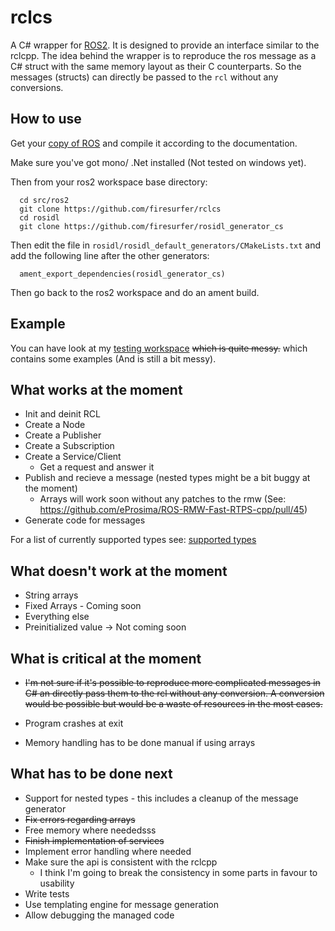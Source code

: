 # rclcs

A C# wrapper for [ROS2](https://github.com/ros2). It is designed to provide an interface similar to the rclcpp.
The idea behind the wrapper is to reproduce the ros message as a C# struct with the same memory layout as their C counterparts.
So the messages (structs) can directly be passed to the `rcl` without any conversions. 

## How to use

Get your [copy of ROS](https://github.com/ros2/ros2/wiki/Linux-Development-Setup) and compile it according to the documentation.

Make sure you've got mono/ .Net installed (Not tested on windows yet).

Then from your ros2 workspace base directory:
```
  cd src/ros2
  git clone https://github.com/firesurfer/rclcs
  cd rosidl
  git clone https://github.com/firesurfer/rosidl_generator_cs
```
Then edit the file in `rosidl/rosidl_default_generators/CMakeLists.txt` and add the following line after the other generators:
```
  ament_export_dependencies(rosidl_generator_cs)
```

Then go back to the ros2 workspace and do an ament build. 

## Example
You can have look at my [testing workspace](https://github.com/firesurfer/rclcs_testing_ws) ~~which is quite messy.~~ which contains some examples (And is still a bit messy).


## What works at the moment

* Init and deinit RCL
* Create a Node
* Create a Publisher
* Create a Subscription
* Create a Service/Client
	* Get a request and answer it
* Publish and recieve a  message (nested types might be a bit buggy at the moment)
	* Arrays will work soon without any patches to the rmw (See: https://github.com/eProsima/ROS-RMW-Fast-RTPS-cpp/pull/45)
* Generate code for messages 

For a list of currently supported types see: [supported types](doc/SupportedTypes.md)

## What doesn't work at the moment


* String arrays
* Fixed Arrays - Coming soon
* Everything else 
* Preinitialized value -> Not coming soon

## What is critical at the moment

* ~~I'm not sure if it's possible to reproduce more complicated messages in C# an directly pass them to the rcl without any conversion. A conversion would be possible but would be a waste of resources in the most cases.~~

* Program crashes at exit
* Memory handling has to be done manual if using arrays

## What has to be done next

* Support for nested types - this includes a cleanup of the message generator
* ~~Fix errors regarding arrays~~
* Free memory where neededsss
* ~~Finish implementation of services~~
* Implement error handling where needed
* Make sure the api is consistent with the rclcpp
	* I think I'm going to break the consistency in some parts in favour to usability
* Write tests
* Use templating engine for message generation
* Allow debugging the managed code



